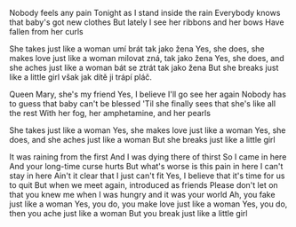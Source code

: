 Nobody feels any pain
Tonight as I stand inside the rain
Everybody knows that baby's got new clothes
But lately I see her ribbons and her bows
Have fallen from her curls

She takes just like a woman
umí brát tak jako žena
Yes, she does, she makes love just like a woman
milovat zná, tak jako žena
Yes, she does, and she aches just like a woman
bát se ztrát tak jako žena
But she breaks just like a little girl
však jak dítě ji trápí pláč.

Queen Mary, she's my friend
Yes, I believe I'll go see her again
Nobody has to guess that baby can't be blessed
'Til she finally sees that she's like all the rest
With her fog, her amphetamine, and her pearls

She takes just like a woman
Yes, she makes love just like a woman
Yes, she does, and she aches just like a woman
But she breaks just like a little girl

It was raining from the first
And I was dying there of thirst
So I came in here
And your long-time curse hurts
But what's worse is this pain in here
I can't stay in here
Ain't it clear that I just can't fit
Yes, I believe that it's time for us to quit
But when we meet again, introduced as friends
Please don't let on that you knew me when
I was hungry and it was your world
Ah, you fake just like a woman
Yes, you do, you make love just like a woman
Yes, you do, then you ache just like a woman
But you break just like a little girl
